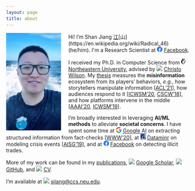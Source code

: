 ```yaml
---
layout: page
title: about
---
```


<img src="images/shanjiang.jpeg" style="float:left;border-right:20px solid #fff;" width="150">

Hi! I’m Shan Jiang [江](https://en.wikipedia.org/wiki/Ji%C4%81ng_(surname_%E6%B1%9F))[山](https://en.wikipedia.org/wiki/Radical_46) (he/him). I'm a Research Scientist at <img src="images/logos/facebook.svg" width="15"> [Facebook](https://engineering.fb.com).

I received my Ph.D. in Computer Science from <img src="images/logos/northeastern.png" width="13"> [Northeastern University](https://www.northeastern.edu), advised by <img src="../images/icons/like.svg" width="15"> [Christo Wilson](https://cbw.sh). My [thesis](publications/thesis.pdf) measures the **misinformation** ecosystem from its players’ behaviors, *e.g.*, how storytellers manipulate information \[[ACL’21](publications/acl21_paper.pdf)\], how audiences respond to it \[[ICWSM’20](publications/icwsm20_paper.pdf), [CSCW’18](publications/cscw18a_paper.pdf)\], and how platforms intervene in the middle \[[AAAI’20](publications/aaai20_paper.pdf), [ICWSM’19](publications/icwsm19_paper.pdf)\].

I’m broadly interested in leveraging **AI/ML methods** to alleviate **societal concerns**. I have spent some time at <img src="images/logos/google.svg" width="15"> [Google AI](https://ai.google) on extracting structured information from fact-checks \[[WWW’20](publications/www20_paper.pdf)\], at <img src="images/logos/dataminr.png" width="15"> [Dataminr](https://www.dataminr.com) on modeling crisis events \[[AISG’19](publications/aisg19_paper.pdf)\], and at <img src="images/logos/facebook.svg" width="15"> [Facebook](https://engineering.fb.com) on detecting illicit trades.

<!-- Before Ph.D., I received my B.B.A. in Management Information Systems from <img src="images/logos/bupt.png" width="15"> [Beijing University of Posts and Telecommunications](https://english.bupt.edu.cn) and did my undergrad thesis at <img src="images/logos/nus.svg" width="12"> [National University of Singapore](http://www.nus.edu.sg). -->

More of my work can be found in my [publications](publications), <img src="../images/logos/google_scholar.svg" width="15"> [Google Scholar](https://scholar.google.com/citations?user=0LITOxAAAAAJ), <img src="../images/logos/github.svg" width="15"> [GitHub](https://github.com/printfoo), and <img src="../images/icons/cv.svg" width="15"> [CV](shanjiang-cv.pdf).

I’m available at <img src="../images/icons/email.svg" width="15"> [sjiang@ccs.neu.edu](mailto:sjiang@ccs.neu.edu).
